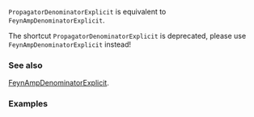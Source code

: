 `PropagatorDenominatorExplicit` is equivalent to `FeynAmpDenominatorExplicit`.

The shortcut `PropagatorDenominatorExplicit` is deprecated, please use `FeynAmpDenominatorExplicit` instead!

### See also

[FeynAmpDenominatorExplicit](FeynAmpDenominatorExplicit).

### Examples